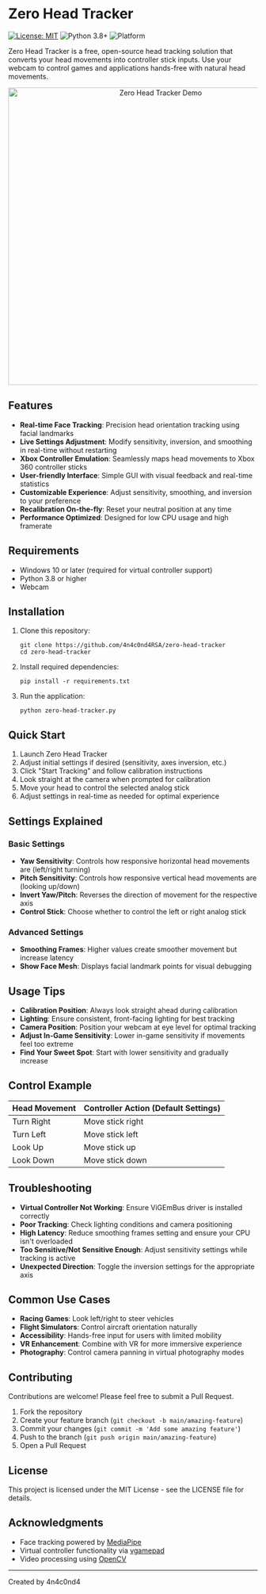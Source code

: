 # Zero Head Tracker

[![License: MIT](https://img.shields.io/badge/License-MIT-blue.svg)](https://opensource.org/licenses/MIT)
![Python 3.8+](https://img.shields.io/badge/python-3.8+-blue.svg)
![Platform](https://img.shields.io/badge/platform-Windows-lightgrey.svg)

Zero Head Tracker is a free, open-source head tracking solution that converts your head movements into controller stick inputs. Use your webcam to control games and applications hands-free with natural head movements.

<p align="center">
  <img src="https://raw.githubusercontent.com/username/zero-head-tracker/main/docs/images/demo.gif" alt="Zero Head Tracker Demo" width="600">
</p>

## Features

- **Real-time Face Tracking**: Precision head orientation tracking using facial landmarks
- **Live Settings Adjustment**: Modify sensitivity, inversion, and smoothing in real-time without restarting
- **Xbox Controller Emulation**: Seamlessly maps head movements to Xbox 360 controller sticks
- **User-friendly Interface**: Simple GUI with visual feedback and real-time statistics
- **Customizable Experience**: Adjust sensitivity, smoothing, and inversion to your preference
- **Recalibration On-the-fly**: Reset your neutral position at any time
- **Performance Optimized**: Designed for low CPU usage and high framerate

## Requirements

- Windows 10 or later (required for virtual controller support)
- Python 3.8 or higher
- Webcam

## Installation

1. Clone this repository:
   ```
   git clone https://github.com/4n4c0nd4RSA/zero-head-tracker
   cd zero-head-tracker
   ```

2. Install required dependencies:
   ```
   pip install -r requirements.txt
   ```

3. Run the application:
   ```
   python zero-head-tracker.py
   ```

## Quick Start

1. Launch Zero Head Tracker
2. Adjust initial settings if desired (sensitivity, axes inversion, etc.)
3. Click "Start Tracking" and follow calibration instructions
4. Look straight at the camera when prompted for calibration
5. Move your head to control the selected analog stick
6. Adjust settings in real-time as needed for optimal experience

## Settings Explained

### Basic Settings

- **Yaw Sensitivity**: Controls how responsive horizontal head movements are (left/right turning)
- **Pitch Sensitivity**: Controls how responsive vertical head movements are (looking up/down)
- **Invert Yaw/Pitch**: Reverses the direction of movement for the respective axis
- **Control Stick**: Choose whether to control the left or right analog stick

### Advanced Settings

- **Smoothing Frames**: Higher values create smoother movement but increase latency
- **Show Face Mesh**: Displays facial landmark points for visual debugging

## Usage Tips

- **Calibration Position**: Always look straight ahead during calibration
- **Lighting**: Ensure consistent, front-facing lighting for best tracking
- **Camera Position**: Position your webcam at eye level for optimal tracking
- **Adjust In-Game Sensitivity**: Lower in-game sensitivity if movements feel too extreme
- **Find Your Sweet Spot**: Start with lower sensitivity and gradually increase

## Control Example

| Head Movement | Controller Action (Default Settings) |
|---------------|-------------------------------------|
| Turn Right    | Move stick right                    |
| Turn Left     | Move stick left                     |
| Look Up       | Move stick up                       |
| Look Down     | Move stick down                     |

## Troubleshooting

- **Virtual Controller Not Working**: Ensure ViGEmBus driver is installed correctly
- **Poor Tracking**: Check lighting conditions and camera positioning
- **High Latency**: Reduce smoothing frames setting and ensure your CPU isn't overloaded
- **Too Sensitive/Not Sensitive Enough**: Adjust sensitivity settings while tracking is active
- **Unexpected Direction**: Toggle the inversion settings for the appropriate axis

## Common Use Cases

- **Racing Games**: Look left/right to steer vehicles
- **Flight Simulators**: Control aircraft orientation naturally
- **Accessibility**: Hands-free input for users with limited mobility
- **VR Enhancement**: Combine with VR for more immersive experience
- **Photography**: Control camera panning in virtual photography modes

## Contributing

Contributions are welcome! Please feel free to submit a Pull Request.

1. Fork the repository
2. Create your feature branch (`git checkout -b main/amazing-feature`)
3. Commit your changes (`git commit -m 'Add some amazing feature'`)
4. Push to the branch (`git push origin main/amazing-feature`)
5. Open a Pull Request

## License

This project is licensed under the MIT License - see the LICENSE file for details.

## Acknowledgments

- Face tracking powered by [MediaPipe](https://mediapipe.dev/)
- Virtual controller functionality via [vgamepad](https://github.com/yannbouteiller/vgamepad)
- Video processing using [OpenCV](https://opencv.org/)

---

Created by 4n4c0nd4
